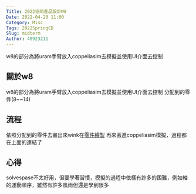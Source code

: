 ```yaml
---
Title: 2022協同產品設計W8
Date: 2022-04-20 11:00
Category: Misc
Tags: 2022SpringCD
Slug: midterm
Author: 40923211
---
```


w8的部分為將uram手臂放入coppeliasim去模擬並使用UI介面去控制

<!-- PELICAN_END_SUMMARY -->
關於w8
----

w8的部分為將uram手臂放入coppeliasim去模擬並使用UI介面去控制
分配到的零件(8~~14)

流程
----
依照分配到的零件去畫出來wink在[零件繪製]
再來丟進coppeliasim模擬，過程都在上面的連結了

心得
----
solvespase不太好用，但要學著習慣，模擬的過程中依樣有許多的困難，例如軸的運動順序，雖然有許多風雨但還是學到很多

[零件繪製]:https://a40923211.github.io/cd2022/content/midterm.html

